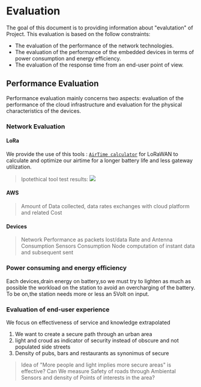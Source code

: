 # Evaluation

The goal of this document is to providing information about "evalutation" of Project. This evaluation is based on the follow constraints:
  - The evaluation of the performance of the network technologies.
  - The evaluation of the performance of the embedded devices in terms of power consumption and energy efficiency.
  - The evaluation of the response time from an end-user point of view.

## Performance Evaluation

Performance evaluation mainly concerns two aspects: evaluation of the performance of the cloud infrastructure and evaluation for the physical characteristics of the devices.

### Network Evaluation

#### LoRa

We provide the use of this tools : [`AirTime calculator`](https://avbentem.github.io/airtime-calculator/ttn/eu868/51) for LoRaWAN to calculate and optimize our airtime for a longer battery life and less gateway utilization.

> Ipotethical tool test results:
> ![](https://github.com/nardoz-dev/projectName/blob/main/docs/1stdelivery/pictures/LoraToolTest.png)

#### AWS
> Amount of Data collected, data rates exchanges with cloud platform and related Cost 

#### Devices

> Network Performance as packets lost/data Rate and Antenna Consumption
> Sensors Consumption 
> Node computation of instant data and subsequent sent

### Power consuming and energy efficiency

Each devices,drain energy on battery,so we must try to lighten as much as possible the workload on the station to avoid an overcharging of the battery. To be on,the station needs more or less an 5Volt on input.



### Evaluation of end-user experience
We focus on effectiveness of service and knowledge extrapolated
1. We want to create a secure path through an urban area
2. light and croud as indicator of security instead of obscure and not populated side streets
3. Density of pubs, bars and restaurants as synonimus of secure

> Idea of "More people and light implies more secure areas" is effective? 
> Can We measure Safety of roads through Ambiental Sensors and density of Points of interests in the area?
